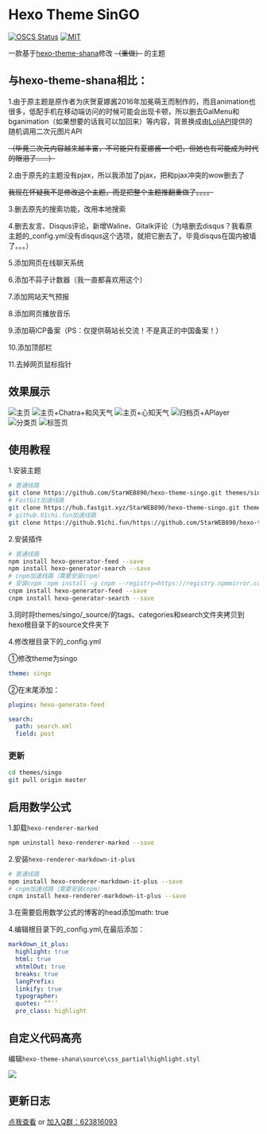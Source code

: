 # Hexo Theme SinGO
[![OSCS Status](https://www.oscs1024.com/platform/badge/StarWEB890/hexo-theme-singo.svg?size=small)](https://www.oscs1024.com/project/StarWEB890/hexo-theme-singo?ref=badge_small)   [![MIT](https://img.shields.io/badge/license-MIT-brightgreen)](https://github.com/StarWEB890/hexo-theme-singo/blob/master/LICENSE)

一款基于[hexo-theme-shana](https://github.com/ShanaMaid/hexo-theme-shana/)修改 ~~（重做）~~ 的主题
## 与hexo-theme-shana相比：
1.由于原主题是原作者为庆贺夏娜酱2016年加冕萌王而制作的，而且animation也很多，低配手机在移动端访问的时候可能会出现卡顿，所以删去GalMenu和bganimation（如果想要的话我可以加回来）等内容，背景换成由[LoliAPI](https://www.loliapi.com/)提供的 随机调用二次元图片API

~~（毕竟二次元内容越来越丰富，不可能只有夏娜酱一个吧，但她也有可能成为时代的眼泪了……）~~

2.由于原先的主题没有pjax，所以我添加了pjax，把和pjax冲突的wow删去了

~~我现在怀疑我不是修改这个主题，而是把整个主题推翻重做了。。。。~~

3.删去原先的搜索功能，改用本地搜索

4.删去友言、Disqus评论，新增Waline、Gitalk评论（为啥删去disqus？我看原主题的_config.yml没有disqus这个选项，就把它删去了。毕竟disqus在国内被墙了。。。）

5.添加网页在线聊天系统

6.添加不蒜子计数器（我一直都喜欢用这个）

7.添加网站天气预报

8.添加网页播放音乐

9.添加萌ICP备案（PS：仅提供萌站长交流！不是真正的中国备案！）

10.添加顶部栏

11.去掉网页鼠标指针

## 效果展示
![主页](https://cdn.staticaly.com/gh/StarWEB890/TuChuang@master/images/msedge_wmU4dIlJjH.591jwk3e7zk0.webp)
![主页+Chatra+和风天气](https://cdn.staticaly.com/gh/StarWEB890/TuChuang@master/images/msedge_yvUcsKcGpB.1tj45k0kcn9c.webp)
![主页+心知天气](https://cdn.staticaly.com/gh/StarWEB890/TuChuang@master/images/msedge_1kdQdEPMdm.1hz08g118p4w.webp)
![归档页+APlayer](https://cdn.staticaly.com/gh/StarWEB890/TuChuang@master/images/msedge_P051Qkvd2c.48w206dorua0.webp)
![分类页](https://cdn.staticaly.com/gh/StarWEB890/TuChuang@master/images/msedge_XffYi8c6o2.3tozmmqph3o0.webp)
![标签页](https://cdn.staticaly.com/gh/StarWEB890/TuChuang@master/images/msedge_6gYkIb2anS.395bt75ieou0.webp)

## 使用教程
1.安装主题
``` bash
# 普通线路
git clone https://github.com/StarWEB890/hexo-theme-singo.git themes/singo
# FastGit加速线路
git clone https://hub.fastgit.xyz/StarWEB890/hexo-theme-singo.git themes/singo
# github.91chi.fun加速线路
git clone https://github.91chi.fun/https://github.com/StarWEB890/hexo-theme-singo.git themes/singo
```
2.安装插件
``` bash
# 普通线路
npm install hexo-generator-feed --save
npm install hexo-generator-search --save
# cnpm加速线路（需要安装cnpm）
# 安装cnpm：npm install -g cnpm --registry=https://registry.npmmirror.com
cnpm install hexo-generator-feed --save
cnpm install hexo-generator-search --save
```
3.同时将themes/singo/_source/的tags、categories和search文件夹拷贝到hexo根目录下的source文件夹下

4.修改根目录下的_config.yml

①修改theme为singo
``` yml
theme: singo
```
②在末尾添加：
``` yml
plugins: hexo-generate-feed

search:
  path: search.xml
  field: post
```

### 更新
``` bash
cd themes/singo
git pull origin master
``` 
## 启用数学公式

1.卸载`hexo-renderer-marked`

``` bash
npm uninstall hexo-renderer-marked --save
```
2.安装`hexo-renderer-markdown-it-plus`
``` bash
# 普通线路
npm install hexo-renderer-markdown-it-plus --save
# cnpm加速线路（需要安装cnpm）
cnpm install hexo-renderer-markdown-it-plus --save
```
3.在需要启用数学公式的博客的head添加math: true

4.编辑根目录下的_config.yml,在最后添加：

``` yaml
markdown_it_plus:
  highlight: true
  html: true
  xhtmlOut: true
  breaks: true
  langPrefix:
  linkify: true
  typographer:
  quotes: “”‘’
  pre_class: highlight
```

## 自定义代码高亮

编辑`hexo-theme-shana\source\css_partial\highlight.styl`

![](https://user-images.githubusercontent.com/20333903/28317264-c8a80a28-6bf8-11e7-88f9-f1ef542f5118.png)

## 更新日志
[点我查看](https://github.com/StarWEB890/hexo-theme-singo/blob/master/UPDATE.md) or [加入Q群：623816093](https://jq.qq.com/?_wv=1027&k=moLMRjwC)
